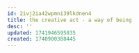 ```yaml
---
id: 2ivj2ia42wpmni39lkdnen4
title: the creative act - a way of being
desc: ''
updated: 1741946595835
created: 1740900388445
---
```

